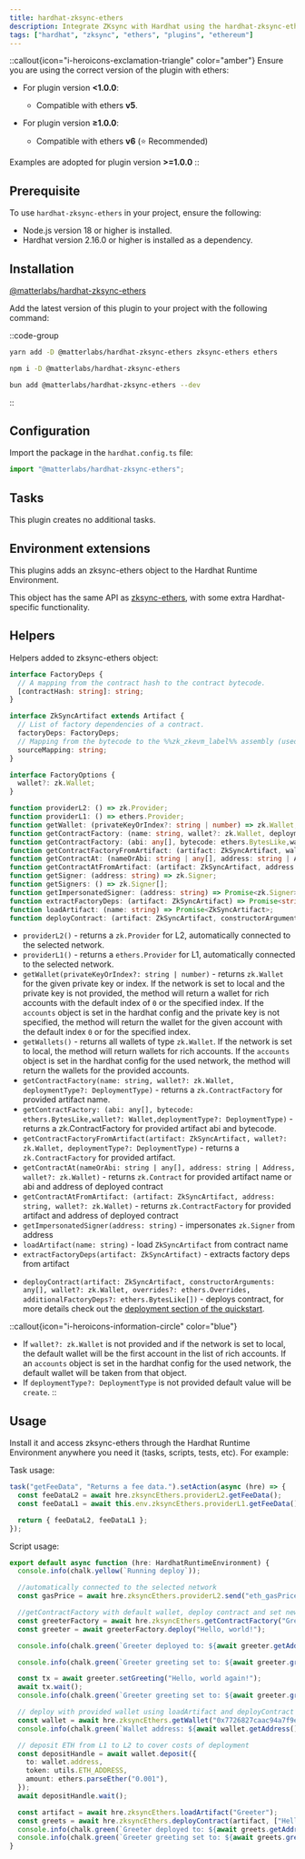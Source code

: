 ```yaml
---
title: hardhat-zksync-ethers
description: Integrate ZKsync with Hardhat using the hardhat-zksync-ethers plugin.
tags: ["hardhat", "zksync", "ethers", "plugins", "ethereum"]
---
```


::callout{icon="i-heroicons-exclamation-triangle" color="amber"}
Ensure you are using the correct version of the plugin with ethers:

- For plugin version **<1.0.0**:

  - Compatible with ethers **v5**.

- For plugin version **≥1.0.0**:
  - Compatible with ethers **v6** (⭐ Recommended)

Examples are adopted for plugin version **>=1.0.0**
::

## Prerequisite

To use `hardhat-zksync-ethers` in your project, ensure the following:

- Node.js version 18 or higher is installed.
- Hardhat version 2.16.0 or higher is installed as a dependency.

## Installation

[@matterlabs/hardhat-zksync-ethers](https://www.npmjs.com/package/@matterlabs/hardhat-zksync-ethers)

Add the latest version of this plugin to your project with the following command:

::code-group

```bash [yarn]
yarn add -D @matterlabs/hardhat-zksync-ethers zksync-ethers ethers
```

```bash [npm]
npm i -D @matterlabs/hardhat-zksync-ethers
```

```bash [bun]
bun add @matterlabs/hardhat-zksync-ethers --dev
```

::

## Configuration

Import the package in the `hardhat.config.ts` file:

```ts
import "@matterlabs/hardhat-zksync-ethers";
```

## Tasks

This plugin creates no additional tasks.

## Environment extensions

This plugins adds an zksync-ethers object to the Hardhat Runtime Environment.

This object has the same API as [zksync-ethers](https://sdk.zksync.io/js/ethers), with some extra Hardhat-specific functionality.

## Helpers

Helpers added to zksync-ethers object:

```ts
interface FactoryDeps {
  // A mapping from the contract hash to the contract bytecode.
  [contractHash: string]: string;
}

interface ZkSyncArtifact extends Artifact {
  // List of factory dependencies of a contract.
  factoryDeps: FactoryDeps;
  // Mapping from the bytecode to the %%zk_zkevm_label%% assembly (used for tracing).
  sourceMapping: string;
}

interface FactoryOptions {
  wallet?: zk.Wallet;
}

function providerL2: () => zk.Provider;
function providerL1: () => ethers.Provider;
function getWallet: (privateKeyOrIndex?: string | number) => zk.Wallet;
function getContractFactory: (name: string, wallet?: zk.Wallet, deploymentType?: DeploymentType) => Promise<zk.ContractFactory>;
function getContractFactory: (abi: any[], bytecode: ethers.BytesLike,wallet?: Wallet,deploymentType?: DeploymentType) => Promise<zk.ContractFactory>;
function getContractFactoryFromArtifact: (artifact: ZkSyncArtifact, wallet?: zk.Wallet, deploymentType?: DeploymentType) => Promise<zk.ContractFactory>;
function getContractAt: (nameOrAbi: string | any[], address: string | Address, wallet?: zk.Wallet) => Promise<zk.Contract>;
function getContractAtFromArtifact: (artifact: ZkSyncArtifact, address: string, wallet?: zk.Wallet) => Promise<zk.Contract>;
function getSigner: (address: string) => zk.Signer;
function getSigners: () => zk.Signer[];
function getImpersonatedSigner: (address: string) => Promise<zk.Signer>;
function extractFactoryDeps: (artifact: ZkSyncArtifact) => Promise<string[]>;
function loadArtifact: (name: string) => Promise<ZkSyncArtifact>;
function deployContract: (artifact: ZkSyncArtifact, constructorArguments: any[], wallet?: zk.Wallet, overrides?: ethers.Overrides, additionalFactoryDeps?: ethers.BytesLike[]) => Promise<zk.Contract>;
```

- `providerL2()` - returns a `zk.Provider` for L2, automatically connected to the selected network.
- `providerL1()` - returns a `ethers.Provider` for L1, automatically connected to the selected network.
- `getWallet(privateKeyOrIndex?: string | number)` - returns `zk.Wallet` for the given private key or index.
If the network is set to local and the private key is not provided, the method will return a wallet for rich accounts
with the default index of `0` or the specified index.
If the `accounts` object is set in the hardhat config and the private key is not specified,
the method will return the wallet for the given account with the default index `0` or for the specified index.
- `getWallets()` - returns all wallets of type `zk.Wallet`. If the network is set to local, the method will return wallets for rich accounts.
If the `accounts` object is set in the hardhat config for the used network, the method will return the wallets for the provided accounts.
- `getContractFactory(name: string, wallet?: zk.Wallet, deploymentType?: DeploymentType)` - returns a `zk.ContractFactory` for provided artifact name.
- `getContractFactory: (abi: any[], bytecode: ethers.BytesLike,wallet?: Wallet,deploymentType?: DeploymentType)` - returns a zk.ContractFactory
for provided artifact abi and bytecode.
- `getContractFactoryFromArtifact(artifact: ZkSyncArtifact, wallet?: zk.Wallet, deploymentType?: DeploymentType)` - returns a `zk.ContractFactory`
for provided artifact.
- `getContractAt(nameOrAbi: string | any[], address: string | Address, wallet?: zk.Wallet)` - returns `zk.Contract` for provided artifact name
or abi and address of deployed contract
- `getContractAtFromArtifact: (artifact: ZkSyncArtifact, address: string, wallet?: zk.Wallet)` - returns `zk.ContractFactory` for provided artifact
and address of deployed contract
- `getImpersonatedSigner(address: string)` - impersonates `zk.Signer` from address
- `loadArtifact(name: string)` - load `ZkSyncArtifact` from contract name
- `extractFactoryDeps(artifact: ZkSyncArtifact)` - extracts factory deps from artifact
<!-- markdownlint-disable-next-line MD013 -->
- `deployContract(artifact: ZkSyncArtifact, constructorArguments: any[], wallet?: zk.Wallet, overrides?: ethers.Overrides, additionalFactoryDeps?: ethers.BytesLike[])` - deploys contract, for more details check out the [deployment section of the quickstart](/zksync-era/tooling/hardhat/guides/getting-started#compile-and-deploy-a-contract).

::callout{icon="i-heroicons-information-circle" color="blue"}

- If `wallet?: zk.Wallet` is not provided and if the network is set to local,
the default wallet will be the first account in the list of rich accounts.
If an `accounts` object is set in the hardhat config for the used network, the default wallet will be taken from that object.
- If `deploymentType?: DeploymentType` is not provided default value will be `create`.
::

## Usage

Install it and access zksync-ethers through the Hardhat Runtime Environment anywhere you need it (tasks, scripts, tests, etc). For example:

Task usage:

```ts
task("getFeeData", "Returns a fee data.").setAction(async (hre) => {
  const feeDataL2 = await hre.zksyncEthers.providerL2.getFeeData();
  const feeDataL1 = await this.env.zksyncEthers.providerL1.getFeeData();

  return { feeDataL2, feeDataL1 };
});
```

Script usage:

```ts
export default async function (hre: HardhatRuntimeEnvironment) {
  console.info(chalk.yellow(`Running deploy`));

  //automatically connected to the selected network
  const gasPrice = await hre.zksyncEthers.providerL2.send("eth_gasPrice", []);

  //getContractFactory with default wallet, deploy contract and set new greeting message
  const greeterFactory = await hre.zksyncEthers.getContractFactory("Greeter");
  const greeter = await greeterFactory.deploy("Hello, world!");

  console.info(chalk.green(`Greeter deployed to: ${await greeter.getAddress()}`));

  console.info(chalk.green(`Greeter greeting set to: ${await greeter.greet()}`));

  const tx = await greeter.setGreeting("Hello, world again!");
  await tx.wait();
  console.info(chalk.green(`Greeter greeting set to: ${await greeter.greet()}`));

  // deploy with provided wallet using loadArtifact and deployContract
  const wallet = await hre.zksyncEthers.getWallet("0x7726827caac94a7f9e1b160f7ea819f172f7b6f9d2a97f992c38edeab82d4110");
  console.info(chalk.green(`Wallet address: ${await wallet.getAddress()}`));

  // deposit ETH from L1 to L2 to cover costs of deployment
  const depositHandle = await wallet.deposit({
    to: wallet.address,
    token: utils.ETH_ADDRESS,
    amount: ethers.parseEther("0.001"),
  });
  await depositHandle.wait();

  const artifact = await hre.zksyncEthers.loadArtifact("Greeter");
  const greets = await hre.zksyncEthers.deployContract(artifact, ["Hello, world!"], wallet);
  console.info(chalk.green(`Greeter deployed to: ${await greets.getAddress()}`));
  console.info(chalk.green(`Greeter greeting set to: ${await greets.greet()}`));
}
```
